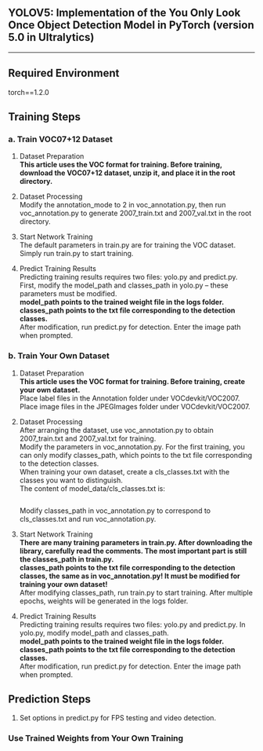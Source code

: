 ## YOLOV5: Implementation of the You Only Look Once Object Detection Model in PyTorch (version 5.0 in Ultralytics)
---

## Required Environment
torch==1.2.0

## Training Steps
### a. Train VOC07+12 Dataset
1. Dataset Preparation  
   **This article uses the VOC format for training. Before training, download the VOC07+12 dataset, unzip it, and place it in the root directory.**

2. Dataset Processing  
   Modify the annotation_mode to 2 in voc_annotation.py, then run voc_annotation.py to generate 2007_train.txt and 2007_val.txt in the root directory.

3. Start Network Training  
   The default parameters in train.py are for training the VOC dataset. Simply run train.py to start training.

4. Predict Training Results  
   Predicting training results requires two files: yolo.py and predict.py. First, modify the model_path and classes_path in yolo.py – these parameters must be modified.  
   **model_path points to the trained weight file in the logs folder.  
   classes_path points to the txt file corresponding to the detection classes.**  
   After modification, run predict.py for detection. Enter the image path when prompted.

### b. Train Your Own Dataset
1. Dataset Preparation  
   **This article uses the VOC format for training. Before training, create your own dataset.**  
   Place label files in the Annotation folder under VOCdevkit/VOC2007.  
   Place image files in the JPEGImages folder under VOCdevkit/VOC2007.

2. Dataset Processing  
   After arranging the dataset, use voc_annotation.py to obtain 2007_train.txt and 2007_val.txt for training.  
   Modify the parameters in voc_annotation.py. For the first training, you can only modify classes_path, which points to the txt file corresponding to the detection classes.  
   When training your own dataset, create a cls_classes.txt with the classes you want to distinguish.  
   The content of model_data/cls_classes.txt is:
   ```
   ```
   Modify classes_path in voc_annotation.py to correspond to cls_classes.txt and run voc_annotation.py.

3. Start Network Training  
   **There are many training parameters in train.py. After downloading the library, carefully read the comments. The most important part is still the classes_path in train.py.**  
   **classes_path points to the txt file corresponding to the detection classes, the same as in voc_annotation.py! It must be modified for training your own dataset!**  
   After modifying classes_path, run train.py to start training. After multiple epochs, weights will be generated in the logs folder.

4. Predict Training Results  
   Predicting training results requires two files: yolo.py and predict.py. In yolo.py, modify model_path and classes_path.  
   **model_path points to the trained weight file in the logs folder.  
   classes_path points to the txt file corresponding to the detection classes.**  
   After modification, run predict.py for detection. Enter the image path when prompted.

## Prediction Steps
1. Set options in predict.py for FPS testing and video detection.  
###  Use Trained Weights from Your Own Training
